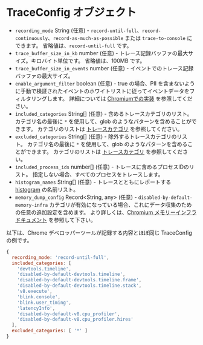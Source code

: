 # TraceConfig オブジェクト

* `recording_mode` String (任意) - `record-until-full`、`record-continuously`、`record-as-much-as-possible` または `trace-to-console` にできます。 省略値は、`record-until-full` です。
* `trace_buffer_size_in_kb` number (任意) - トレース記録バッファの最大サイズ。キロバイト単位です。 省略値は、100MB です。
* `trace_buffer_size_in_events` number (任意) - イベントでのトレース記録バッファの最大サイズ。
* `enable_argument_filter` boolean (任意) - true の場合、PII を含まないように手動で検証されたイベントのホワイトリストに従ってイベントデータをフィルタリングします。 詳細については [Chromiumでの実装](https://chromium.googlesource.com/chromium/src/+/master/services/tracing/public/cpp/trace_event_args_whitelist.cc) を参照してください。
* `included_categories` String[] (任意) - 含めるトレースカテゴリのリスト。 カテゴリ名の最後に `*` を使用して、glob のようなパターンを含めることができます。 カテゴリのリストは [トレースカテゴリ](https://chromium.googlesource.com/chromium/src/+/master/base/trace_event/builtin_categories.h) を参照してください。
* `excluded_categories` String[] (任意) - 除外するトレースカテゴリのリスト。 カテゴリ名の最後に `*` を使用して、glob のようなパターンを含めることができます。 カテゴリのリストは [トレースカテゴリ](https://chromium.googlesource.com/chromium/src/+/master/base/trace_event/builtin_categories.h) を参照してください。
* `included_process_ids` number[] (任意) - トレースに含めるプロセスIDのリスト。 指定しない場合、すべてのプロセスをトレースします。
* `histogram_names` String[] (任意) - トレースとともにレポートする [histogram](https://chromium.googlesource.com/chromium/src.git/+/HEAD/tools/metrics/histograms/README.md) の名前リスト。
* `memory_dump_config` Record<String, any> (任意) - `disabled-by-default-memory-infra` カテゴリが有効になっている場合、これにデータ収集のための任意の追加設定を含めます。 より詳しくは、[Chromium メモリーインフラドキュメント](https://chromium.googlesource.com/chromium/src/+/master/docs/memory-infra/memory_infra_startup_tracing.md#the-advanced-way) を参照して下さい。

以下は、Chrome デベロッパーツールが記録する内容とほぼ同じ TraceConfig の例です。

```js
{
  recording_mode: 'record-until-full',
  included_categories: [
    'devtools.timeline',
    'disabled-by-default-devtools.timeline',
    'disabled-by-default-devtools.timeline.frame',
    'disabled-by-default-devtools.timeline.stack',
    'v8.execute',
    'blink.console',
    'blink.user_timing',
    'latencyInfo',
    'disabled-by-default-v8.cpu_profiler',
    'disabled-by-default-v8.cpu_profiler.hires'
  ],
  excluded_categories: [ '*' ]
}
```
